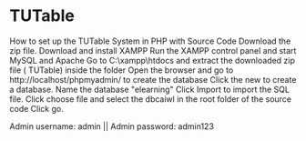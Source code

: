 # TUTable

How to set up the TUTable System in PHP with Source Code
Download the zip file.
Download and install XAMPP
Run the XAMPP control panel and start MySQL and Apache
Go to C:\xampp\htdocs and extract the downloaded zip file ( TUTable) inside the folder
Open the browser and go to http://localhost/phpmyadmin/ to create the database
Click the new to create a database.
Name the database "elearning"
Click Import to import the SQL file.
Click choose file and select the dbcaiwl in the root folder of the source code
Click go.


Admin username: admin ||
Admin password: admin123 
